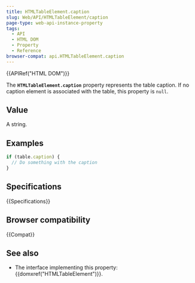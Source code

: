 ```yaml
---
title: HTMLTableElement.caption
slug: Web/API/HTMLTableElement/caption
page-type: web-api-instance-property
tags:
  - API
  - HTML DOM
  - Property
  - Reference
browser-compat: api.HTMLTableElement.caption
---
```


{{APIRef("HTML DOM")}}

The **`HTMLTableElement.caption`** property represents the
table caption. If no caption element is associated with the table, this property is
`null`.

## Value

A string.

## Examples

```js
if (table.caption) {
  // Do something with the caption
}
```

## Specifications

{{Specifications}}

## Browser compatibility

{{Compat}}

## See also

- The interface implementing this property: {{domxref("HTMLTableElement")}}.
